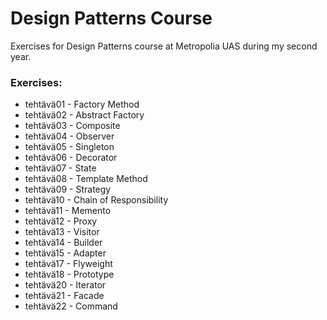 # Design Patterns Course
Exercises for Design Patterns course at Metropolia UAS during my second year.
### Exercises:

+ tehtävä01 - Factory Method
+ tehtävä02 - Abstract Factory
+ tehtävä03 - Composite
+ tehtävä04 - Observer
+ tehtävä05 - Singleton
+ tehtävä06 - Decorator
+ tehtävä07 - State
+ tehtävä08 - Template Method
+ tehtävä09 - Strategy
+ tehtävä10 - Chain of Responsibility
+ tehtävä11 - Memento
+ tehtävä12 - Proxy
+ tehtävä13 - Visitor
+ tehtävä14 - Builder
+ tehtävä15 - Adapter
+ tehtävä17 - Flyweight
+ tehtävä18 - Prototype
+ tehtävä20 - Iterator
+ tehtävä21 - Facade
+ tehtävä22 - Command
